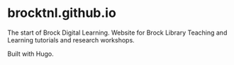 # brocktnl.github.io

The start of Brock Digital Learning. Website for Brock Library Teaching and Learning tutorials and research workshops. 

Built with Hugo. 
